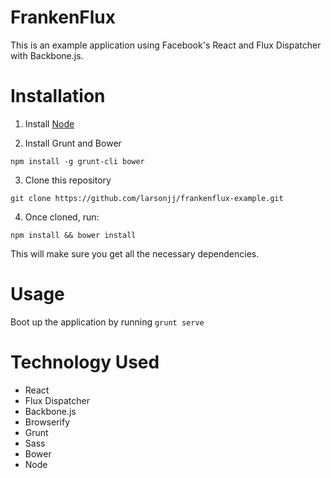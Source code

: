 # FrankenFlux

This is an example application using Facebook's React and Flux Dispatcher with Backbone.js.

# Installation

1. Install [Node](http://nodejs.org/)

2. Install Grunt and Bower

```
npm install -g grunt-cli bower
```

3. Clone this repository

```
git clone https://github.com/larsonjj/frankenflux-example.git
```

4. Once cloned, run:
```
npm install && bower install
``` 

This will make sure you get all the necessary dependencies.

# Usage

Boot up the application by running `grunt serve`

# Technology Used

- React
- Flux Dispatcher
- Backbone.js
- Browserify
- Grunt
- Sass
- Bower
- Node
